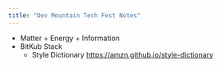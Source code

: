 ```yaml
---
title: "Dev Mountain Tech Fest Notes"
---
```


- Matter + Energy + Information
- BitKub Stack
  - Style Dictionary https://amzn.github.io/style-dictionary